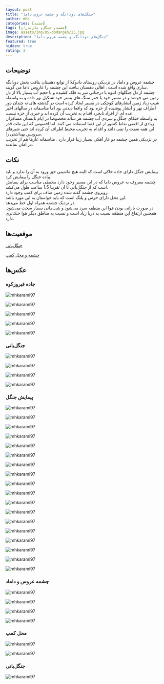 ```yaml
---
layout: post
title: "جنگل‌های دودانگه و چشمه عروس داما"
author: mhk
categories: [چشمه]
tags: [چشمه, جنگل, مازندران]
image: assets/img/85-dodangeh/25.jpg
description: "جنگل‌های دودانگه و چشمه عروس داما"
featured: true
hidden: true
rating: 3
---
```


## توضیحات
چشمه عروس و داماد در نزدیکی روستای دادوکلا از توابع دهستان بنافت بخش دودانگه ساری واقع شده است . اهالی دهستان بنافت این چشمه را عاروس داما می گویند.  
چشمه از دل جنگلهای انبوه با درختانی سر به فلک کشیده و با حجم آب بسیار بالا از دل زمین می جوشد و در مسیر خود با حفر سنگ های بستر خود تشکیل نهر داده و به واسطه شیب زیاد زمین آبشارهای کوچکی در مسیر ایجاد کرده است در گذشته های نه چندان دور اطراف نهر و آبشار پوشیده از خزه بود که واقعا دیدنی بود اما متاسفانه در سالهای اخیر عده ای از افراد نابخرد اقدام به تخریب آن کرده اند و خبری از خزه نیست.  
 به واسطه خنکای جنگل و سردی آب چشمه هر ساله مخصوصا در ایام تابستان مسافران زیادی از اقصی نقاط کشور از این فضا استفاده می کنند. اما افسوس که این ملت قدر این همه نعمت را نمی دانند و اقدام به تخریب محیط اطراف آن کرده اند حتی شیرهای سرویس بهداشتی را.  
در نزدیکی همین چشمه دو غار آهکی بسیار زیبا قرار دارد . متاسفانه غارها هم از تخریب در امان نماندند.  

## نکات
پیمایش جنگل دارای جاده خاکی است که البته هیچ ماشینی حق ورود به آن را ندارد و باید پیاده جنگل را پیمایش کرد.  
چشمه معروف به عروس داما که در این مسیر وجود دارد محیطی مناسب برای پیمایش است که از جنگل‌بانی تا آن تقریبا 1.5 ساعت طول می‌کشد.  
روبروی چشمه گفته شده زمین صاف برای کمپ وجود دارد.  
این محل دارای خرس و پلنگ است که باید حواستان به این مورد باشد.  
در نزدیک چشمه همراه اول خط می‌دهد.  
در صورت بارانی بودن هوا این منطقه سرد می‌شود و شب‌مانی بسیار سخت می‌شود. همچنین ارتفاع این منطقه نسبت به دریا زیاد است و نسبت به مناطق دیگر هوا خنک‌تری دارد.  

## موقعیت‌ها
[جنگل‌بانی](https://www.google.com/maps/place/36%C2%B006'39.0%22N+53%C2%B011'41.2%22E/@36.110834,53.1940809,359m/data=!3m2!1e3!4b1!4m4!3m3!8m2!3d36.110834!4d53.194788)  

[چشمه و محل کمپ](https://www.google.com/maps/place/%DA%86%D8%B4%D9%85%D9%87+%D8%B9%D8%B1%D9%88%D8%B3+%D9%88+%D8%AF%D8%A7%D9%85%D8%A7%D8%AF%E2%80%AD/@36.1223045,53.2017905,13.44z/data=!4m6!3m5!1s0x3f9adb34c60f06fd:0x4ee11e6b03520ba9!8m2!3d36.1255659!4d53.230692!16s%2Fg%2F11fx8b4fyx)  

## عکس‌ها

### جاده فیروزکوه
![mhkarami97](/assets/img/85-dodangeh/01.jpg)  

![mhkarami97](/assets/img/85-dodangeh/02.jpg)  

![mhkarami97](/assets/img/85-dodangeh/03.jpg)  

![mhkarami97](/assets/img/85-dodangeh/04.jpg)  

![mhkarami97](/assets/img/85-dodangeh/05.jpg)  

### جنگل‌بانی

![mhkarami97](/assets/img/85-dodangeh/06.jpg)  

![mhkarami97](/assets/img/85-dodangeh/07.jpg)  

![mhkarami97](/assets/img/85-dodangeh/08.jpg)  

![mhkarami97](/assets/img/85-dodangeh/09.jpg)  

### پیمایش جنگل

![mhkarami97](/assets/img/85-dodangeh/10.jpg)  

![mhkarami97](/assets/img/85-dodangeh/11.jpg)  

![mhkarami97](/assets/img/85-dodangeh/12.jpg)  

![mhkarami97](/assets/img/85-dodangeh/13.jpg)  

![mhkarami97](/assets/img/85-dodangeh/14.jpg)  

![mhkarami97](/assets/img/85-dodangeh/15.jpg)  

![mhkarami97](/assets/img/85-dodangeh/16.jpg)  

![mhkarami97](/assets/img/85-dodangeh/17.jpg)  

![mhkarami97](/assets/img/85-dodangeh/18.jpg)  

![mhkarami97](/assets/img/85-dodangeh/19.jpg)  

![mhkarami97](/assets/img/85-dodangeh/20.jpg)  

![mhkarami97](/assets/img/85-dodangeh/21.jpg)  

![mhkarami97](/assets/img/85-dodangeh/22.jpg)  

![mhkarami97](/assets/img/85-dodangeh/23.jpg)  

![mhkarami97](/assets/img/85-dodangeh/24.jpg)  

![mhkarami97](/assets/img/85-dodangeh/25.jpg)  

![mhkarami97](/assets/img/85-dodangeh/26.jpg)  

![mhkarami97](/assets/img/85-dodangeh/27.jpg)  

### چشمه عروس و داماد

![mhkarami97](/assets/img/85-dodangeh/28.jpg)  

![mhkarami97](/assets/img/85-dodangeh/29.jpg)  

![mhkarami97](/assets/img/85-dodangeh/30.jpg)  

![mhkarami97](/assets/img/85-dodangeh/31.jpg)  

### محل کمپ

![mhkarami97](/assets/img/85-dodangeh/32.jpg)  

![mhkarami97](/assets/img/85-dodangeh/33.jpg)  

### جنگل‌بانی

![mhkarami97](/assets/img/85-dodangeh/34.jpg)  
